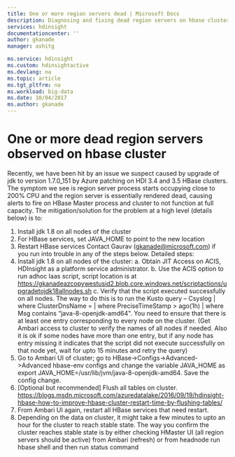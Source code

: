 ```yaml
---
title: One or more region servers dead | Microsoft Docs
description: Diagnosing and fixing dead region servers on hbase cluster
services: hdinsight
documentationcenter: ''
author: gkanade
manager: ashitg

ms.service: hdinsight
ms.custom: hdinsightactive
ms.devlang: na
ms.topic: article
ms.tgt_pltfrm: na
ms.workload: big-data
ms.date: 10/04/2017
ms.author: gkanade
---
```


# One or more dead region servers observed on hbase cluster

Recently, we have been hit by an issue we suspect caused by upgrade of jdk to version 1.7.0_151 by Azure patching on HDI 3.4 and 3.5 HBase clusters. The symptom we see is region server process starts occupying close to 200% CPU and the region server is essentially rendered dead, causing alerts to fire on HBase Master process and cluster to not function at full capacity.
The mitigation/solution for the problem at a high level (details below) is to:
1.	Install jdk 1.8 on all nodes of the cluster
2.	For HBase services, set JAVA_HOME to point to the new location
3.	Restart HBase services
Contact Gaurav (gkanade@microsoft.com) if you run into trouble in any of the steps below.
Detailed steps:
1.	Install jdk 1.8 on all nodes of the cluster:
a.	Obtain JIT Access on ACIS, HDInsight as a platform service administrator.
b.	Use the ACIS option to run adhoc Iaas script, script location is at https://gkanadeazcopywestusid2.blob.core.windows.net/scriptactions/upgradetojdk18allnodes.sh
c.	Verify that the script executed successfully on all nodes. The way to do this is to run the Kusto query – Csyslog | where ClusterDnsName = <clusterdnsname> | where PreciseTimeStamp > ago(1h) | where Msg contains “java-8-openjdk-amd64". You need to ensure that there is at least one entry corresponding to every node on the cluster. (Get Ambari access to cluster to verify the names of all nodes if needed. Also it is ok if some nodes have more than one entry, but if any node has entry missing it indicates that the script did not execute successfully on that node yet, wait for upto 15 minutes and retry the query)
2.	Go to Ambari UI of cluster; go to HBase->Configs->Advanced->Advanced hbase-env configs and change the variable JAVA_HOME as export JAVA_HOME=/usr/lib/jvm/java-8-openjdk-amd64. Save the config change.
3.	[Optional but recommended] Flush all tables on cluster. https://blogs.msdn.microsoft.com/azuredatalake/2016/09/19/hdinsight-hbase-how-to-improve-hbase-cluster-restart-time-by-flushing-tables/
4.	From Ambari UI again, restart all HBase services that need restart.
5.	Depending on the data on cluster, it might take a few minutes to upto an hour for the cluster to reach stable state. The way you confirm the cluster reaches stable state is by either checking HMaster UI (all region servers should be active) from Ambari (refresh) or from headnode run hbase shell and then run status command






